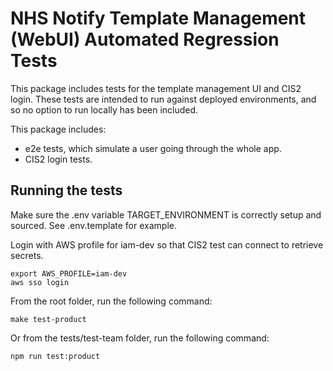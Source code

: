 # NHS Notify Template Management (WebUI) Automated Regression Tests

This package includes tests for the template management UI and CIS2 login.
These tests are intended to run against deployed environments, and so no option to run locally has been included.

This package includes:

- e2e tests, which simulate a user going through the whole app.
- CIS2 login tests.

## Running the tests

Make sure the .env variable TARGET_ENVIRONMENT is correctly setup and sourced.  See .env.template for example.

Login with AWS profile for iam-dev so that CIS2 test can connect to retrieve secrets.

```shell
export AWS_PROFILE=iam-dev
aws sso login
```

From the root folder, run the following command:

```shell
make test-product
```

Or from the tests/test-team folder, run the following command:

```shell
npm run test:product
```
